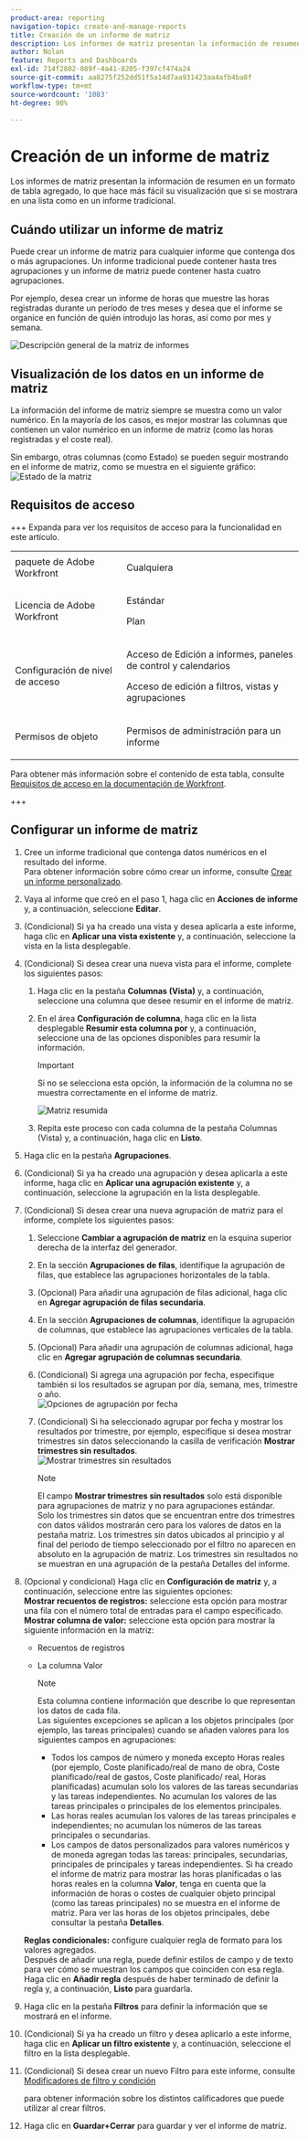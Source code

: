 ```yaml
---
product-area: reporting
navigation-topic: create-and-manage-reports
title: Creación de un informe de matriz
description: Los informes de matriz presentan la información de resumen en un formato de tabla agregado, lo que hace más fácil su visualización que si se mostrara en una lista como en un informe tradicional.
author: Nolan
feature: Reports and Dashboards
exl-id: 714f2802-089f-4a41-8205-f397cf474a24
source-git-commit: aa8275f252dd51f5a14d7aa931423aa4afb4ba8f
workflow-type: tm+mt
source-wordcount: '1083'
ht-degree: 98%

---
```


# Creación de un informe de matriz

Los informes de matriz presentan la información de resumen en un formato de tabla agregado, lo que hace más fácil su visualización que si se mostrara en una lista como en un informe tradicional.

## Cuándo utilizar un informe de matriz

Puede crear un informe de matriz para cualquier informe que contenga dos o más agrupaciones. Un informe tradicional puede contener hasta tres agrupaciones y un informe de matriz puede contener hasta cuatro agrupaciones.

Por ejemplo, desea crear un informe de horas que muestre las horas registradas durante un período de tres meses y desea que el informe se organice en función de quién introdujo las horas, así como por mes y semana.

![Descripción general de la matriz de informes](assets/report-matrix-overview-350x123.png)

## Visualización de los datos en un informe de matriz

La información del informe de matriz siempre se muestra como un valor numérico. En la mayoría de los casos, es mejor mostrar las columnas que contienen un valor numérico en un informe de matriz (como las horas registradas y el coste real).

Sin embargo, otras columnas (como Estado) se pueden seguir mostrando en el informe de matriz, como se muestra en el siguiente gráfico:\
![Estado de la matriz](assets/report-matrix-status-350x73.png)

## Requisitos de acceso

+++ Expanda para ver los requisitos de acceso para la funcionalidad en este artículo. 

<table style="table-layout:auto"> 
 <col> 
 <col> 
 <tbody> 
  <tr> 
   <td role="rowheader">paquete de Adobe Workfront</td> 
   <td> <p>Cualquiera</p> </td> 
  </tr> 
  <tr> 
   <td role="rowheader">Licencia de Adobe Workfront</td> 
   <td> 
      <p>Estándar</p>
      <p>Plan</p>
   </td>
  </tr> 
  <tr> 
   <td role="rowheader">Configuración de nivel de acceso</td> 
   <td> <p>Acceso de Edición a informes, paneles de control y calendarios</p> <p>Acceso de edición a filtros, vistas y agrupaciones</p> </td> 
  </tr> 
  <tr> 
   <td role="rowheader">Permisos de objeto</td> 
 <td> <p>Permisos de administración para un informe</p></td>  
  </tr> 
 </tbody> 
</table>

Para obtener más información sobre el contenido de esta tabla, consulte [Requisitos de acceso en la documentación de Workfront](/help/quicksilver/administration-and-setup/add-users/access-levels-and-object-permissions/access-level-requirements-in-documentation.md).

+++

## Configurar un informe de matriz

1. Cree un informe tradicional que contenga datos numéricos en el resultado del informe.\
   Para obtener información sobre cómo crear un informe, consulte [Crear un informe personalizado](../../../reports-and-dashboards/reports/creating-and-managing-reports/create-custom-report.md).

1. Vaya al informe que creó en el paso 1, haga clic en **Acciones de informe** y, a continuación, seleccione **Editar**.

1. (Condicional) Si ya ha creado una vista y desea aplicarla a este informe, haga clic en **Aplicar una vista existente** y, a continuación, seleccione la vista en la lista desplegable.
1. (Condicional) Si desea crear una nueva vista para el informe, complete los siguientes pasos:

   1. Haga clic en la pestaña **Columnas (Vista)** y, a continuación, seleccione una columna que desee resumir en el informe de matriz.
   1. En el área **Configuración de columna**, haga clic en la lista desplegable **Resumir esta columna por** y, a continuación, seleccione una de las opciones disponibles para resumir la información.

      >[!IMPORTANT]
      >
      >Si no se selecciona esta opción, la información de la columna no se muestra correctamente en el informe de matriz.

      ![Matriz resumida](assets/qs-report-matrix-summarized-350x392.png)

   1. Repita este proceso con cada columna de la pestaña Columnas (Vista) y, a continuación, haga clic en **Listo**.

1. Haga clic en la pestaña **Agrupaciones**.
1. (Condicional) Si ya ha creado una agrupación y desea aplicarla a este informe, haga clic en **Aplicar una agrupación existente** y, a continuación, seleccione la agrupación en la lista desplegable.
1. (Condicional) Si desea crear una nueva agrupación de matriz para el informe, complete los siguientes pasos:

   1. Seleccione **Cambiar a agrupación de matriz** en la esquina superior derecha de la interfaz del generador.
   1. En la sección **Agrupaciones de filas**, identifique la agrupación de filas, que establece las agrupaciones horizontales de la tabla.
   1. (Opcional) Para añadir una agrupación de filas adicional, haga clic en **Agregar agrupación de filas secundaria**.
   1. En la sección **Agrupaciones de columnas**, identifique la agrupación de columnas, que establece las agrupaciones verticales de la tabla.
   1. (Opcional) Para añadir una agrupación de columnas adicional, haga clic en **Agregar agrupación de columnas secundaria**.
   1. (Condicional) Si agrega una agrupación por fecha, especifique también si los resultados se agrupan por día, semana, mes, trimestre o año.\
      ![Opciones de agrupación por fecha](assets/qs-grouping-by-date-options-for-matrix-report-350x450.png)

   1. (Condicional) Si ha seleccionado agrupar por fecha y mostrar los resultados por trimestre, por ejemplo, especifique si desea mostrar trimestres sin datos seleccionando la casilla de verificación **Mostrar trimestres sin resultados**.\
      ![Mostrar trimestres sin resultados](assets/qs-show-quarters-with-no-results-on-matrix-report-350x175.png)

      >[!NOTE]
      >
      >El campo **Mostrar trimestres sin resultados** solo está disponible para agrupaciones de matriz y no para agrupaciones estándar.\
      >Solo los trimestres sin datos que se encuentran entre dos trimestres con datos válidos mostrarán cero para los valores de datos en la pestaña matriz. Los trimestres sin datos ubicados al principio y al final del periodo de tiempo seleccionado por el filtro no aparecen en absoluto en la agrupación de matriz. Los trimestres sin resultados no se muestran en una agrupación de la pestaña Detalles del informe.

1. (Opcional y condicional) Haga clic en **Configuración de matriz** y, a continuación, seleccione entre las siguientes opciones:\
   **Mostrar recuentos de registros:** seleccione esta opción para mostrar una fila con el número total de entradas para el campo especificado.\
   **Mostrar columna de valor:** seleccione esta opción para mostrar la siguiente información en la matriz:

   * Recuentos de registros
   * La columna Valor

     >[!NOTE]
     >
     >Esta columna contiene información que describe lo que representan los datos de cada fila.\
     >Las siguientes excepciones se aplican a los objetos principales (por ejemplo, las tareas principales) cuando se añaden valores para los siguientes campos en agrupaciones:
     >
     >   
     >   
     >   * Todos los campos de número y moneda excepto Horas reales (por ejemplo, Coste planificado/real de mano de obra, Coste planificado/real de gastos, Coste planificado/ real, Horas planificadas) acumulan solo los valores de las tareas secundarias y las tareas independientes. No acumulan los valores de las tareas principales o principales de los elementos principales.
     >   * Las horas reales acumulan los valores de las tareas principales e independientes; no acumulan los números de las tareas principales o secundarias.
     >   * Los campos de datos personalizados para valores numéricos y de moneda agregan todas las tareas: principales, secundarias, principales de principales y tareas independientes. Si ha creado el informe de matriz para mostrar las horas planificadas o las horas reales en la columna **Valor**, tenga en cuenta que la información de horas o costes de cualquier objeto principal (como las tareas principales) no se muestra en el informe de matriz. Para ver las horas de los objetos principales, debe consultar la pestaña **Detalles**.
     >   
     >   
     >

   **Reglas condicionales:** configure cualquier regla de formato para los valores agregados.\
   Después de añadir una regla, puede definir estilos de campo y de texto para ver cómo se muestran los campos que coinciden con esa regla. Haga clic en **Añadir regla** después de haber terminado de definir la regla y, a continuación, **Listo** para guardarla.

1. Haga clic en la pestaña **Filtros** para definir la información que se mostrará en el informe.
1. (Condicional) Si ya ha creado un filtro y desea aplicarlo a este informe, haga clic en **Aplicar un filtro existente** y, a continuación, seleccione el filtro en la lista desplegable.
1. (Condicional) Si desea crear un nuevo Filtro para este informe, consulte [Modificadores de filtro y condición](../../../reports-and-dashboards/reports/reporting-elements/filter-condition-modifiers.md)

   <!--
   <MadCap:conditionalText data-mc-conditions="QuicksilverOrClassic.Draft mode">
   and
   <a href="../../../reports-and-dashboards/reports/reporting-elements/advanced-filter-condition-qualifiers.md" class="MCXref xref">Advanced Filter and condition qualifiers </a>
   </MadCap:conditionalText>
   -->

   para obtener información sobre los distintos calificadores que puede utilizar al crear filtros.

1. Haga clic en **Guardar+Cerrar** para guardar y ver el informe de matriz.
